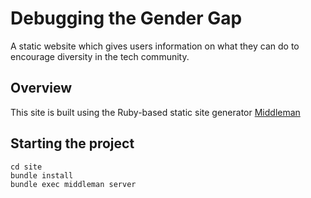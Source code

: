 # Debugging the Gender Gap

A static website which gives users information on what they can do to
encourage diversity in the tech community.

## Overview

This site is built using the Ruby-based static site generator
[Middleman](https://middlemanapp.com/)

## Starting the project

`cd site`  
`bundle install`  
`bundle exec middleman server`  
